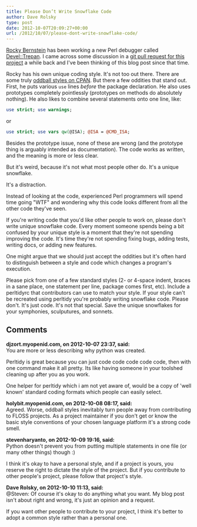 ```yaml
---
title: Please Don’t Write Snowflake Code
author: Dave Rolsky
type: post
date: 2012-10-07T20:09:27+00:00
url: /2012/10/07/please-dont-write-snowflake-code/
---
```


[Rocky Bernstein][1] has been working a new Perl debugger called [Devel::Trepan][2]. I came across
some discussion in a [git pull request for this project][3] a while back and I've been thinking of
this blog post since that time.

Rocky has his own unique coding style. It's not too out there. There are some truly [oddball styles
on CPAN][4]. But there a few oddities that stand out. First, he puts various `use` lines _before_
the package declaration. He also uses prototypes completely pointlessly (prototypes on methods do
absolutely nothing). He also likes to combine several statements onto one line, like:

```perl
use strict; use warnings;
```

or

```perl
use strict; use vars qw(@ISA); @ISA = @CMD_ISA;
```

Besides the prototype issue, none of these are wrong (and the prototype thing is arguably intended
as documentation). The code works as written, and the meaning is more or less clear.

But it's weird, because it's not what most people other do. It's a unique snowflake.

It's a distraction.

Instead of looking at the code, experienced Perl programmers will spend time going "WTF" and
wondering why this code looks different from all the other code they've seen.

If you're writing code that you'd like other people to work on, please don't write unique snowflake
code. Every moment someone spends being a bit confused by your unique style is a moment that they're
not spending improving the code. It's time they're not spending fixing bugs, adding tests, writing
docs, or adding new features.

One might argue that we should just accept the oddities but it's often hard to distinguish between a
style and code which changes a program's execution.

Please pick from one of a few standard styles (2- or 4-space indent, braces in a sane place, one
statement per line, package comes first, etc). Include a perltidyrc that contributors can use to
match your style. If your style can't be recreated using perltidy you're probably writing snowflake
code. Please don't. It's just code. It's not that special. Save the unique snowflakes for your
symphonies, sculputures, and sonnets.

[1]: https://metacpan.org/author/ROCKY
[2]: https://metacpan.org/release/Devel-Trepan
[3]: https://github.com/rocky/Perl-Devel-Trepan/pull/3
[4]: https://metacpan.org/source/DOMIZIO/HTML-TableTiler-1.21/lib/HTML/TableTiler.pm

## Comments

**djzort.myopenid.com, on 2012-10-07 23:37, said:**  
You are more or less describing why python was created.

Perltidy is great because you can just code code code code code, then with one command make it all
pretty. Its like having someone in your toolshed cleaning up after you as you work.

One helper for perltidy which i am not yet aware of, would be a copy of 'well known' standard coding
formats which people can easily select.

**holybit.myopenid.com, on 2012-10-08 08:17, said:**  
Agreed. Worse, oddball styles inevitably turn people away from contributing to FLOSS projects. As a
project maintainer if you don't get or know the basic style conventions of your chosen language
platform it's a strong code smell.

**stevenharyanto, on 2012-10-09 19:16, said:**  
Python doesn't prevent you from putting multiple statements in one file (or many other things)
though :)

I think it's okay to have a personal style, and if a project is yours, you reserve the right to
dictate the style of the project. But if you contribute to other people's project, please follow
that project's style.

**Dave Rolsky, on 2012-10-10 11:13, said:**  
@Steven: Of course it's okay to do anything what you want. My blog post isn't about right and wrong,
it's just an opinion and a request.

If you want other people to contribute to your project, I think it's better to adopt a common style
rather than a personal one.
